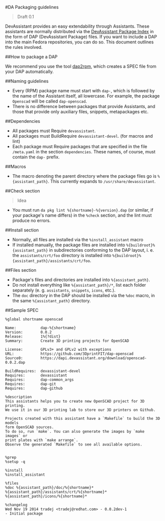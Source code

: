 #DA Packaging guidelines

> Draft 0.1

DevAssistant provides an easy extendability through Assistants. These
assistants are normally distributed via the [DevAssistant Package
Index](https://dapi.devassistant.org) in the form of DAP (DevAssistant Package)
files. If you want to include a DAP into the main Fedora repositories, you can
do so. This document outlines the rules involved.

##How to package a DAP

We recommend you use the tool
[dap2rpm](https://github.com/devassistant/dap2rpm), which creates a SPEC file
from your DAP automatically.

##Naming guidelines

* Every (RPM) package name must start with ``dap-``, which is followed by the
  name of the Assistant itself, all lowercase. For example, the package
  ``Openscad`` will be called ``dap-openscad``.
* There is no difference between packages that provide Assistants, and those
  that provide only auxiliary files, snippets, metapackages etc.

##Dependencies

* All packages must Require ``devassistant``.
* All packages must BuildRequire ``devassistant-devel``. (for macros and lint)
* Each package must Require packages that are specified in the file
  ``/meta.yaml`` in the section ``dependencies``. These names, of course, must
  contain the ``dap-`` prefix.

##Macros

* The macro denoting the parent directory where the package files go is
  ``%{assistant_path}``. This currently expands to ``/usr/share/devassistant``.

##Check section

> Idea

* You must run ``da pkg lint %{shortname}-%{version}.dap`` (or similar, if your
  package's name differs) in the ``%check`` section, and the lint must produce
  no errors.

##Install section

* Normally, all files are installed via the ``%install_assistant`` macro
* If installed manually, the package files are installed into
  ``%{buildroot}%{assistant_path}`` in subdirectories conforming to the DAP
  layout, i. e. the ``assistants/crt/foo`` directory is installed into
  ``%{buildroot}%{assistant_path}/assistants/crt/foo``.

##Files section

* Package's files and directories are installed into ``%{assistant_path}``.
* Do not install everything like ``%{assistant_path}/*``, list each folder
  separately (e. g. ``assistants``, ``snippets``, ``icons``, etc.).
* The ``doc`` directory in the DAP should be installed via the ``%doc`` macro,
  in the same ``%{assistant_path}`` directory.

##Sample SPEC

    %global shortname openscad

    Name:           dap-%{shortname}
    Version:        0.0.2
    Release:        1%{?dist}
    Summary:        Create 3D printing projects for OpenSCAD

    License:        GPLv3+ and GPLv2 with exceptions
    URL:            https://github.com/3DprintFIT/dap-openscad
    Source0:        https://dapi.devassistant.org/download/openscad-0.0.2.dap

    BuildRequires:  devassistant-devel
    Requires:       devassistant
    Requires:       dap-common_args
    Requires:       dap-git
    Requires:       dap-github

    %description
    This assistants helps you to create new OpenSCAD project for 3D printing.
    We use it in our 3D printing lab to store our 3D printers on Github.

    Projects created with this assistant have a `Makefile` to build the 3D models
    form OpenSCAD sources.
    To do so, run `make`. You can also generate the images by `make images` or
    print plates with `make arrange`.
    Observe the generated `Makefile` to see all available options.


    %prep
    %setup -q

    %install
    %install_assistant

    %files
    %doc %{assistant_path}/doc/%{shortname}*
    %{assistant_path}/assistants/crt/%{shortname}*
    %{assistant_path}/icons/%{shortname}*

    %changelog
    Wed Nov 19 2014 tradej <tradej@redhat.com> - 0.0.2dev-1
    - Initial package

